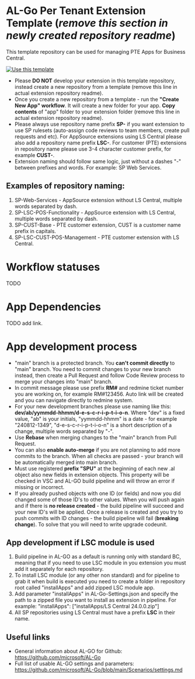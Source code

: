 # AL-Go Per Tenant Extension Template (_remove this section in newly created repository readme_)
This template repository can be used for managing PTE Apps for Business Central.

[![Use this template](https://github.com/microsoft/AL-Go/assets/10775043/ca1ecc85-2fd3-4ab5-a866-bd2e7e80259d)](https://github.com/new?template_name=AL-Go-PTE&template_owner=microsoft)

- Please **DO NOT** develop your extension in this template repository, instead create a new repository from a template (remove this line in actual extension repository readme). 
- Once you create a new repository from a template - run the **"Create New App" workflow**. It will create a new folder for your app. **Copy contents** of "app" folder to your extension folder (remove this line in actual extension repository readme).
- Please always use repository name prefix **SP-** if you want extension to use SP rulesets (auto-assign code reviews to team members, create pull requests and etc). For AppSource extensions using LS Central please also add a repository name prefix **LSC-**. For customer (PTE) extensions in repository name please use 3-4 character customer prefix, for example **CUST-**.
- Extension naming should follow same logic, just without a dashes "-" between prefixes and words. For example: SP Web Services.

## Examples of repository naming:
1. SP-Web-Services - AppSource extension without LS Central, multiple words separated by dash.
2. SP-LSC-POS-Functionality - AppSource extension with LS Central, multiple words separated by dash.
3. SP-CUST-Base - PTE customer extension, CUST is a customer name prefix in capitals.
4. SP-LSC-CUST-POS-Management - PTE customer extension with LS Central.

# Workflow statuses
TODO

# App Dependencies
TODO add link.

# App development process

- "main" branch is a protected branch. You **can't commit directly** to "main" branch. You need to commit changes to your new branch instead, then create a Pull Request and follow Code Review process to merge your changes into "main" branch.
- In commit message please use prefix **RM#** and redmine ticket number you are working on, for example RM#123456. Auto link will be created and you can navigate directly to redmine system.
- For your new development branches please use naming like this: **dev/ab/yymmdd-hhmm/d-e-s-c-r-i-p-t-i-o-n**. Where "dev" is a fixed value, "ab" is your initials, "yymmdd-hhmm" is a date - for example "240812-1349", "d-e-s-c-r-i-p-t-i-o-n" is a short description of a change, multiple words separated by "-".
- Use **Rebase** when merging changes to the "main" branch from Pull Request.
- You can also **enable auto-merge** if you are not planning to add more commits to the branch. When all checks are passed - your branch will be automatically merged into main branch.
- Must use registered **prefix "SPU"** at the beginning of each new .al object also new fields in extension objects. This property will be checked in VSC and AL-GO build pipeline and will throw an error if missing or incorrect.
- If you already pushed objects with one ID (or fields) and now you did changed some of those ID's to other values. When you will push again and if there is **no release created** - the build pipeline will succeed and your new ID's will be applied. Once a release is created and you try to push commits with ID changes - the build pipeline will fail (**breaking change**). To solve that you will need to write upgrade codeunit.

## App development if LSC module is used

1. Build pipeline in AL-GO as a default is running only with standard BC, meaning that if you need to use LSC module in you extension you must add it separately for each repository.
2. To install LSC module (or any other non standard) and for pipeline to grab it when build is executed you need to create a folder in repository root called "installApps" and add zipped LSC module app.
3. Add parameter "installApps" in AL-Go-Settings.json and specify the path to a zipped file you want to install as extension in pipeline. For example: "installApps": ["installApps/LS Central 24.0.0.zip"]
4. All SP repositories using LS Central must have a prefix **LSC** in their name.

## Useful links

- General information about AL-GO for Github: https://github.com/microsoft/AL-Go
- Full list of usable AL-GO settings and parameters: https://github.com/microsoft/AL-Go/blob/main/Scenarios/settings.md
